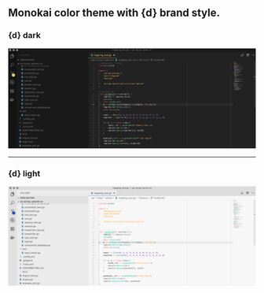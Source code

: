 ## Monokai color theme with {d} brand style.

### {d} dark

![Screenshot](dark.png)

---

### {d} light

![Screenshot](light.png)
